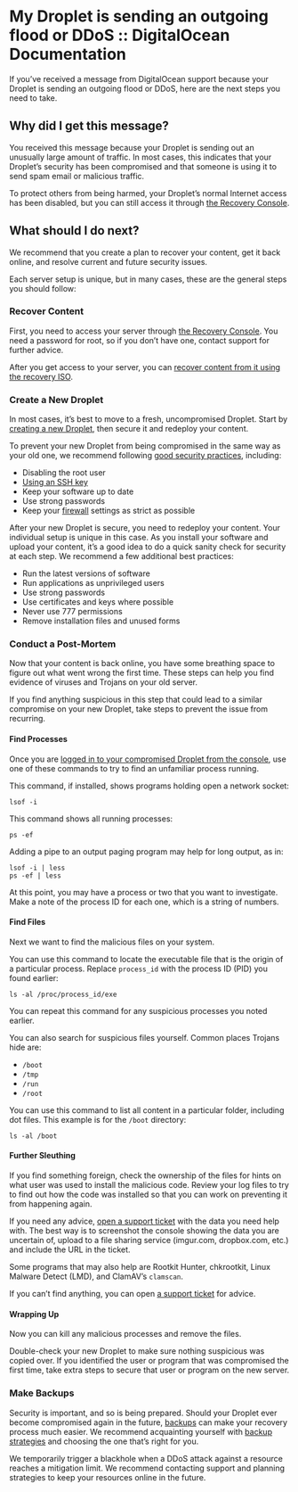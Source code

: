 # My Droplet is sending an outgoing flood or DDoS :: DigitalOcean Documentation
    
    
If you’ve received a message from DigitalOcean support because your Droplet is sending an outgoing flood or DDoS, here are the next steps you need to take.

Why did I get this message?
---------------------------

You received this message because your Droplet is sending out an unusually large amount of traffic. In most cases, this indicates that your Droplet’s security has been compromised and that someone is using it to send spam email or malicious traffic.

To protect others from being harmed, your Droplet’s normal Internet access has been disabled, but you can still access it through [the Recovery Console](https://docs.digitalocean.com/products/droplets/how-to/recovery/recovery-console/).

What should I do next?
----------------------

We recommend that you create a plan to recover your content, get it back online, and resolve current and future security issues.

Each server setup is unique, but in many cases, these are the general steps you should follow:

### Recover Content

First, you need to access your server through [the Recovery Console](https://docs.digitalocean.com/products/droplets/how-to/recovery/recovery-console/). You need a password for root, so if you don’t have one, contact support for further advice.

After you get access to your server, you can [recover content from it using the recovery ISO](https://docs.digitalocean.com/products/droplets/how-to/recovery/recovery-iso/).

### Create a New Droplet

In most cases, it’s best to move to a fresh, uncompromised Droplet. Start by [creating a new Droplet](https://docs.digitalocean.com/products/droplets/how-to/create/), then secure it and redeploy your content.

To prevent your new Droplet from being compromised in the same way as your old one, we recommend following [good security practices](https://www.digitalocean.com/community/tutorials/an-introduction-to-securing-your-linux-vps), including:

*   Disabling the root user
*   [Using an SSH key](https://docs.digitalocean.com/products/droplets/how-to/add-ssh-keys/)
*   Keep your software up to date
*   Use strong passwords
*   Keep your [firewall](https://docs.digitalocean.com/products/networking/firewalls/) settings as strict as possible

After your new Droplet is secure, you need to redeploy your content. Your individual setup is unique in this case. As you install your software and upload your content, it’s a good idea to do a quick sanity check for security at each step. We recommend a few additional best practices:

*   Run the latest versions of software
*   Run applications as unprivileged users
*   Use strong passwords
*   Use certificates and keys where possible
*   Never use 777 permissions
*   Remove installation files and unused forms

### Conduct a Post-Mortem

Now that your content is back online, you have some breathing space to figure out what went wrong the first time. These steps can help you find evidence of viruses and Trojans on your old server.

If you find anything suspicious in this step that could lead to a similar compromise on your new Droplet, take steps to prevent the issue from recurring.

#### Find Processes

Once you are [logged in to your compromised Droplet from the console](https://docs.digitalocean.com/products/droplets/how-to/recovery/recovery-console/), use one of these commands to try to find an unfamiliar process running.

This command, if installed, shows programs holding open a network socket:

```
lsof -i

```


This command shows all running processes:

```
ps -ef

```


Adding a pipe to an output paging program may help for long output, as in:

```
lsof -i | less
ps -ef | less

```


At this point, you may have a process or two that you want to investigate. Make a note of the process ID for each one, which is a string of numbers.

#### Find Files

Next we want to find the malicious files on your system.

You can use this command to locate the executable file that is the origin of a particular process. Replace `process_id` with the process ID (PID) you found earlier:

```
ls -al /proc/process_id/exe

```


You can repeat this command for any suspicious processes you noted earlier.

You can also search for suspicious files yourself. Common places Trojans hide are:

*   `/boot`
*   `/tmp`
*   `/run`
*   `/root`

You can use this command to list all content in a particular folder, including dot files. This example is for the `/boot` directory:

```
ls -al /boot

```


#### Further Sleuthing

If you find something foreign, check the ownership of the files for hints on what user was used to install the malicious code. Review your log files to try to find out how the code was installed so that you can work on preventing it from happening again.

If you need any advice, [open a support ticket](https://cloudsupport.digitalocean.com/) with the data you need help with. The best way is to screenshot the console showing the data you are uncertain of, upload to a file sharing service (imgur.com, dropbox.com, etc.) and include the URL in the ticket.

Some programs that may also help are Rootkit Hunter, chkrootkit, Linux Malware Detect (LMD), and ClamAV’s `clamscan`.

If you can’t find anything, you can open [a support ticket](https://cloudsupport.digitalocean.com/) for advice.

#### Wrapping Up

Now you can kill any malicious processes and remove the files.

Double-check your new Droplet to make sure nothing suspicious was copied over. If you identified the user or program that was compromised the first time, take extra steps to secure that user or program on the new server.

### Make Backups

Security is important, and so is being prepared. Should your Droplet ever become compromised again in the future, [backups](https://docs.digitalocean.com/products/backups/) can make your recovery process much easier. We recommend acquainting yourself with [backup strategies](https://www.digitalocean.com/community/tutorials/how-to-choose-an-effective-backup-strategy-for-your-vps) and choosing the one that’s right for you.

We temporarily trigger a blackhole when a DDoS attack against a resource reaches a mitigation limit. We recommend contacting support and planning strategies to keep your resources online in the future.
